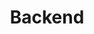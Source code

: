 ---
title: Backend
description: Backend development is the server side of web development. It mostly consists of the server that hosts the application, an application that runs on the server, and a database to store the application's data.
image:

# Badge style
style:
    background: "#2a9d8f"
    color: "#fff"
---